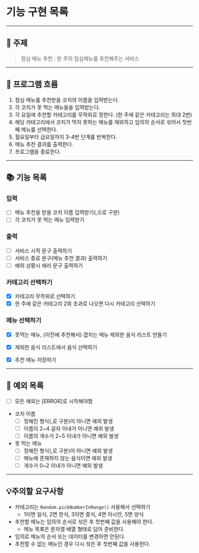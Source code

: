 # 기능 구현 목록

---
## 📌 주제
> 점심 메뉴 추천 : 한 주의 점심메뉴를 추천해주는 서비스

---
## 📍 프로그램 흐름
1. 점심 메뉴를 추천받을 코치의 이름을 입력받는다.
2. 각 코치가 못 먹는 메뉴들을 입력받는다. 
3. 각 요일에 추천할 카테고리를 무작위로 정한다. (한 주에 같은 카테고리는 최대 2번)
4. 해당 카테고리에서 코치가 먹지 못하는 메뉴를 제외하고 임의의 순서로 섞어서 첫번째 메뉴를 선택한다.
5. 월요일부터 금요일까지 3-4번 단계를 반복한다.
6. 메뉴 추천 결과를 출력한다. 
7. 프로그램을 종료한다.

---
## 📚 기능 목록

### 입력 
- [ ] 메뉴 추천을 받을 코치 이름 입력받기(,으로 구분)
- [ ] 각 코치가 못 먹는 메뉴 입력받기

### 출력 
- [ ] 서비스 시작 문구 출력하기 
- [ ] 서비스 종료 문구(메뉴 추천 결과) 출력하기 
- [ ] 예외 상황시 에러 문구 출력하기

### 카테고리 선택하기
- [x] 카테고리 무작위로 선택하기 
- [x] 한 주에 같은 카테고리 2회 초과로 나오면 다시 카테고리 선택하기

### 메뉴 선택하기 
- [x] 못먹는 메뉴, (이전에 추천해서) 겹치는 메뉴 제외한 음식 리스트 만들기 
- [x] 제외한 음식 리스트에서 음식 선택하기 
- [x] 추천 메뉴 저장하기


---
## 📒 예외 목록
- [ ] 모든 예외는 [ERROR]로 시작해야함

- 코치 이름 
  - [ ] 정해진 형식(,로 구분)이 아니면 예외 발생 
  - [ ] 이름이 2~4 글자 이내가 아니면 예외 발생 
  - [ ] 이름의 개수가 2~5 이내가 아니면 예외 발생 

- 못 먹는 메뉴 
  - [ ] 정해진 형식(,로 구분)이 아니면 예외 발생
  - [ ] 메뉴에 존재하지 않는 음식이면 예외 발생 
  - [ ] 개수가 0~2 이내가 아니면 예외 발생

---
## 💡주의할 요구사항
- 카테고리는 `Random.pickNumberInRange()` 사용해서 선택하기 
  - 1이면 일식, 2면 한식, 3이면 중식, 4면 아시안, 5면 양식
- 추천할 메뉴는 임의의 순서로 섞은 후 첫번째 값을 사용해야 한다.
  - 메뉴 목록은 문자열 배열 형태로 담아 준비한다.
- 임의로 메뉴의 순서 또는 데이터를 변경하면 안된다. 
- 추천할 수 없는 메뉴인 경우 다시 섞은 후 첫번째 값을 사용한다.